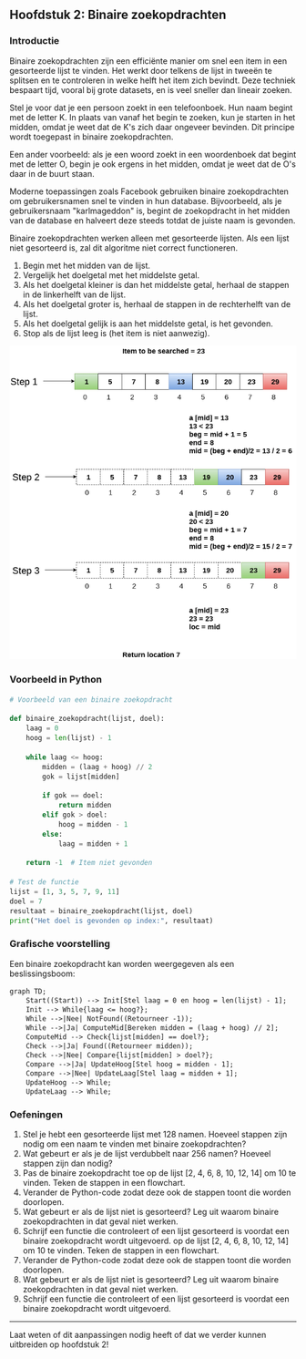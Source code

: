 ## Hoofdstuk 2: Binaire zoekopdrachten

### Introductie
Binaire zoekopdrachten zijn een efficiënte manier om snel een item in een gesorteerde lijst te vinden. Het werkt door telkens de lijst in tweeën te splitsen en te controleren in welke helft het item zich bevindt. Deze techniek bespaart tijd, vooral bij grote datasets, en is veel sneller dan lineair zoeken.

Stel je voor dat je een persoon zoekt in een telefoonboek. Hun naam begint met de letter K. In plaats van vanaf het begin te zoeken, kun je starten in het midden, omdat je weet dat de K's zich daar ongeveer bevinden. Dit principe wordt toegepast in binaire zoekopdrachten.

Een ander voorbeeld: als je een woord zoekt in een woordenboek dat begint met de letter O, begin je ook ergens in het midden, omdat je weet dat de O's daar in de buurt staan.

Moderne toepassingen zoals Facebook gebruiken binaire zoekopdrachten om gebruikersnamen snel te vinden in hun database. Bijvoorbeeld, als je gebruikersnaam "karlmageddon" is, begint de zoekopdracht in het midden van de database en halveert deze steeds totdat de juiste naam is gevonden.

Binaire zoekopdrachten werken alleen met gesorteerde lijsten. Als een lijst niet gesorteerd is, zal dit algoritme niet correct functioneren.
1. Begin met het midden van de lijst.
2. Vergelijk het doelgetal met het middelste getal.
3. Als het doelgetal kleiner is dan het middelste getal, herhaal de stappen in de linkerhelft van de lijst.
4. Als het doelgetal groter is, herhaal de stappen in de rechterhelft van de lijst.
5. Als het doelgetal gelijk is aan het middelste getal, is het gevonden.
6. Stop als de lijst leeg is (het item is niet aanwezig).

<img src="./media/bin.png">

### Voorbeeld in Python
```python
# Voorbeeld van een binaire zoekopdracht

def binaire_zoekopdracht(lijst, doel):
    laag = 0
    hoog = len(lijst) - 1

    while laag <= hoog:
        midden = (laag + hoog) // 2
        gok = lijst[midden]

        if gok == doel:
            return midden
        elif gok > doel:
            hoog = midden - 1
        else:
            laag = midden + 1

    return -1  # Item niet gevonden

# Test de functie
lijst = [1, 3, 5, 7, 9, 11]
doel = 7
resultaat = binaire_zoekopdracht(lijst, doel)
print("Het doel is gevonden op index:", resultaat)
```

### Grafische voorstelling
Een binaire zoekopdracht kan worden weergegeven als een beslissingsboom:

```mermaid
graph TD;
    Start((Start)) --> Init[Stel laag = 0 en hoog = len(lijst) - 1];
    Init --> While{laag <= hoog?};
    While -->|Nee| NotFound((Retourneer -1));
    While -->|Ja| ComputeMid[Bereken midden = (laag + hoog) // 2];
    ComputeMid --> Check{lijst[midden] == doel?};
    Check -->|Ja| Found((Retourneer midden));
    Check -->|Nee| Compare{lijst[midden] > doel?};
    Compare -->|Ja| UpdateHoog[Stel hoog = midden - 1];
    Compare -->|Nee| UpdateLaag[Stel laag = midden + 1];
    UpdateHoog --> While;
    UpdateLaag --> While;
```

### Oefeningen
1. Stel je hebt een gesorteerde lijst met 128 namen. Hoeveel stappen zijn nodig om een naam te vinden met binaire zoekopdrachten?
2. Wat gebeurt er als je de lijst verdubbelt naar 256 namen? Hoeveel stappen zijn dan nodig?
3. Pas de binaire zoekopdracht toe op de lijst [2, 4, 6, 8, 10, 12, 14] om 10 te vinden. Teken de stappen in een flowchart.
4. Verander de Python-code zodat deze ook de stappen toont die worden doorlopen.
5. Wat gebeurt er als de lijst niet is gesorteerd? Leg uit waarom binaire zoekopdrachten in dat geval niet werken.
6. Schrijf een functie die controleert of een lijst gesorteerd is voordat een binaire zoekopdracht wordt uitgevoerd. op de lijst [2, 4, 6, 8, 10, 12, 14] om 10 te vinden. Teken de stappen in een flowchart.
2. Verander de Python-code zodat deze ook de stappen toont die worden doorlopen.
3. Wat gebeurt er als de lijst niet is gesorteerd? Leg uit waarom binaire zoekopdrachten in dat geval niet werken.
4. Schrijf een functie die controleert of een lijst gesorteerd is voordat een binaire zoekopdracht wordt uitgevoerd.

---

Laat weten of dit aanpassingen nodig heeft of dat we verder kunnen uitbreiden op hoofdstuk 2!

